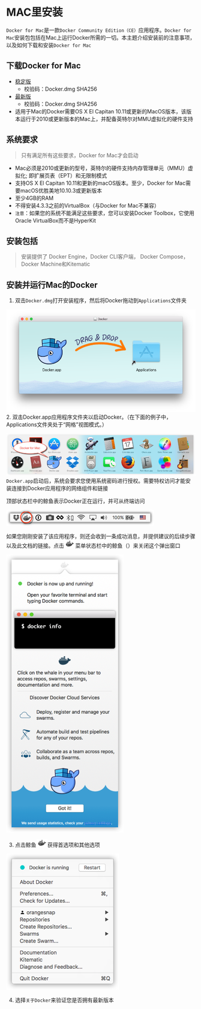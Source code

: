 #  MAC里安装

`Docker for Mac`是一款`Docker Community Edition（CE）`应用程序。`Docker for Mac`安装包包括在Mac上运行Docker所需的一切。本主题介绍安装前的注意事项，以及如何下载和安装`Docker for Mac` 

##  下载Docker for Mac
-   [稳定版](https://download.docker.com/mac/stable/Docker.dmg)
    -   校验码：Docker.dmg SHA256
-   [最新版](https://download.docker.com/mac/edge/Docker.dmg)
    -   校验码：Docker.dmg SHA256
-   适用于Mac的Docker需要OS X El Capitan 10.11或更新的MacOS版本，该版本运行于2010或更新版本的Mac上，并配备英特尔对MMU虚拟化的硬件支持

##  系统要求
>   只有满足所有这些要求，Docker for Mac才会启动
-   Mac必须是2010或更新的型号，英特尔的硬件支持内存管理单元（MMU）虚拟化; 即扩展页表（EPT）和无限制模式
-   支持OS X El Capitan 10.11和更新的macOS版本。至少，Docker for Mac需要macOS优胜美地10.10.3或更新版本
-   至少4GB的RAM
-   不得安装4.3.3之前的VirtualBox（与Docker for Mac不兼容）
-   `注意`：如果您的系统不能满足这些要求，您可以安装Docker Toolbox，它使用Oracle VirtualBox而不是HyperKit

##  安装包括
>   安装提供了 Docker Engine，Docker CLI客户端， Docker Compose，Docker Machine和Kitematic

##  安装并运行Mac的Docker
1.  双击`Docker.dmg`打开安装程序，然后将Docker拖动到`Applications`文件夹

![Applications](image/docker-app-drag.png)
2.  双击Docker.app应用程序文件夹以启动Docker。（在下面的例子中，Applications文件夹处于“网格”视图模式。）

![docker-app-in-apps](image/docker-app-in-apps.png)
`Docker.app`启动后，系统会要求您使用系统密码进行授权。需要特权访问才能安装连接到Docker应用程序的网络组件和链接

顶部状态栏中的鲸鱼表示Docker正在运行，并可从终端访问

![whale-in-menu-bar](image/whale-in-menu-bar.png)

如果您刚刚安装了该应用程序，则还会收到一条成功消息，并提供建议的后续步骤以及此文档的链接。点击![whale-x](image/whale-x.png)菜单状态栏中的鲸鱼（）来关闭这个弹出窗口

![mac-install-success-docker-cloud](image/mac-install-success-docker-cloud.png)

3.  点击鲸鱼![whale-x](image/whale-x.png)获得首选项和其他选项

![menu](image/menu.png)

4.  选择`关于Docker`来验证您是否拥有最新版本









